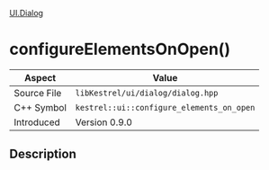 [UI.Dialog](index)
# configureElementsOnOpen()
| Aspect | Value |
| --- | --- |
| Source File | `libKestrel/ui/dialog/dialog.hpp` |
| C++ Symbol | `kestrel::ui::configure_elements_on_open` |
| Introduced | Version 0.9.0 |
## Description

